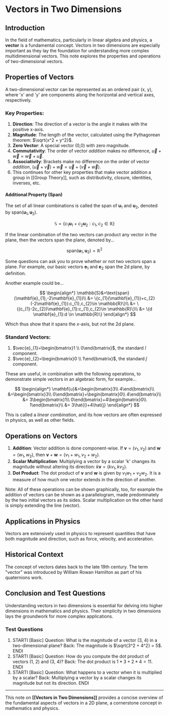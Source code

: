 # Vectors in Two Dimensions

## Introduction

In the field of mathematics, particularly in linear algebra and physics, a **vector** is a fundamental concept. Vectors in two dimensions are especially important as they lay the foundation for understanding more complex multidimensional vectors. This note explores the properties and operations of two-dimensional vectors.

## Properties of Vectors

A two-dimensional vector can be represented as an ordered pair (x, y), where 'x' and 'y' are components along the horizontal and vertical axes, respectively.

### Key Properties:

1. **Direction**: The direction of a vector is the angle it makes with the positive x-axis. 
2. **Magnitude**: The length of the vector, calculated using the Pythagorean theorem: $\sqrt{x^2 + y^2}$.
3. **Zero Vector**: A special vector (0,0) with zero magnitude.
4. **Commutativity**: The order of vector *addition* makes no difference, $\vec{u}+\vec{w}=\vec{w}+\vec{u}$.
5. **Associativity**: Brackets make no difference on the order of vector *addition*, $(\vec{u}+\vec{v})+\vec{w}=\vec{u}+(\vec{v}+\vec{w})$.
6. This continues for other key properties that make vector addition a group in [[Group Theory]], such as distributivity, closure, identities, inverses, etc.

#### Additional Property (Span)

The set of all linear combinations is called the span of $\mathbf{u}_{1}$ and $\mathbf{u}_{2}$, denoted by $\text{span}(\mathbf{u}_{1},\mathbf{u}_{2})$.

$$
\mathbb{S}=\{c_{1}\mathbf{u}_{1}+c_{2}\mathbf{u}_{2}:c_{1},c_{2}\in \mathbb{R}\}
$$

If the linear combination of the two vectors can product any vector in the plane, then the vectors span the plane, denoted by...

$$
\text{span}(\mathbf{u}_{1},\mathbf{u}_{2})=\mathbb{R}^{2}
$$

Some questions can ask you to prove whether or not two vectors span a plane. For example, our basic vectors $\mathbf{e}_{1}$ and $\mathbf{e}_{2}$ span the 2d plane, by definition.

Another example could be...

$$
\begin{align*}
\mathbb{S}&=\text{span}(\mathbf{e}_{1},-2\mathbf{e}_{1})\\
&= \{c_{1}(\mathbf{e}_{1})+c_{2}(-2\mathbf{e}_{1}):c_{1},c_{2}\in \mathbb{R}\}\\
&= \{(c_{1}-2c_{2})\mathbf{e}_{1}:c_{1},c_{2}\in \mathbb{R}\}\\
&= \{d \mathbf{e}_{1}:d \in \mathbb{R}\}
\end{align*}
$$

Which thus show that it spans the $x$-axis, but not the 2d plane.

### Standard Vectors:

1. $\vec{e}_{1}=\begin{bmatrix}1 \\ 0\end{bmatrix}$, the standard $\hat{i}$ component.
2. $\vec{e}_{2}=\begin{bmatrix}0 \\ 1\end{bmatrix}$, the standard $\hat{j}$ component.

These are useful, in combination with the following operations, to demonstrate simple vectors in an algebraic form, for example...

$$
\begin{align*}
\mathbf{u}&=\begin{bmatrix}3\\
4\end{bmatrix}\\
&=\begin{bmatrix}3\\
0\end{bmatrix}+\begin{bmatrix}0\\
4\end{bmatrix}\\
&= 3\begin{bmatrix}1\\
0\end{bmatrix}+4\begin{bmatrix}0\\
1\end{bmatrix}\\
&= 3\hat{i}+4\hat{j}
\end{align*}
$$

This is called a *linear combination*, and its how vectors are often expressed in physics, as well as other fields.

## Operations on Vectors

1. **Addition**: Vector addition is done component-wise. If $\mathbf{v} = (v_1, v_2)$ and $\mathbf{w} = (w_1, w_2)$, then $\mathbf{v} + \mathbf{w} = (v_1 + w_1, v_2 + w_2)$.
2. **Scalar Multiplication**: Multiplying a vector by a scalar 'k' changes its magnitude without altering its direction: $k\mathbf{v} = (kv_1, kv_2)$.
3. **Dot Product**: The dot product of $\mathbf{v}$ and $\mathbf{w}$ is given by $v_1w_1 + v_2w_2$. It is a measure of how much one vector extends in the direction of another.

Note: All of these operations can be shown graphically, too, for example the addition of vectors can be shown as a parallelogram, made predominately by the two initial vectors as its sides. Scalar multiplication on the other hand is simply extending the line (vector).

## Applications in Physics

Vectors are extensively used in physics to represent quantities that have both magnitude and direction, such as force, velocity, and acceleration.

## Historical Context

The concept of vectors dates back to the late 19th century. The term "vector" was introduced by William Rowan Hamilton as part of his quaternions work.

## Conclusion and Test Questions

Understanding vectors in two dimensions is essential for delving into higher dimensions in mathematics and physics. Their simplicity in two dimensions lays the groundwork for more complex applications.

### Test Questions

1. STARTI [Basic] Question: What is the magnitude of a vector (3, 4) in a two-dimensional plane? Back: The magnitude is $\sqrt{3^2 + 4^2} = 5$. ENDI
2. STARTI [Basic] Question: How do you compute the dot product of vectors (1, 2) and (3, 4)? Back: The dot product is $1*3 + 2*4 = 11$. ENDI
3. STARTI [Basic] Question: What happens to a vector when it is multiplied by a scalar? Back: Multiplying a vector by a scalar changes its magnitude but not its direction. ENDI

---

This note on **[[Vectors in Two Dimensions]]** provides a concise overview of the fundamental aspects of vectors in a 2D plane, a cornerstone concept in mathematics and physics.